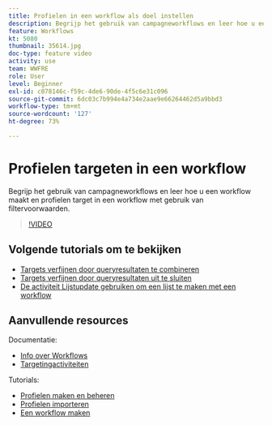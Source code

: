 ```yaml
---
title: Profielen in een workflow als doel instellen
description: Begrijp het gebruik van campagneworkflows en leer hoe u een workflow maakt en profielen target in een workflow met gebruik van filtervoorwaarden.
feature: Workflows
kt: 5080
thumbnail: 35614.jpg
doc-type: feature video
activity: use
team: WWFRE
role: User
level: Beginner
exl-id: c078146c-f59c-4de6-90de-4f5c6e31c096
source-git-commit: 6dc03c7b994e4a734e2aae9e66264462d5a9bbd3
workflow-type: tm+mt
source-wordcount: '127'
ht-degree: 73%

---
```


# Profielen targeten in een workflow

Begrijp het gebruik van campagneworkflows en leer hoe u een workflow maakt en profielen target in een workflow met gebruik van filtervoorwaarden.

>[!VIDEO](https://video.tv.adobe.com/v/35614?quality=12)

## Volgende tutorials om te bekijken

* [Targets verfijnen door queryresultaten te combineren](/help/automating-with-workflows/refining-targets-by-combining-query-results.md)
* [Targets verfijnen door queryresultaten uit te sluiten](/help/automating-with-workflows/refining-targets-by-excluding-query-results.md)
* [De activiteit Lijstupdate gebruiken om een lijst te maken met een workflow](/help/automating-with-workflows/using-the-update-list-activity.md)

## Aanvullende resources

Documentatie:

* [Info over Workflows](https://experienceleague.adobe.com/docs/campaign-classic/using/automating-with-workflows/introduction/about-workflows.html?lang=en)
* [Targetingactiviteiten](https://experienceleague.adobe.com/docs/campaign-classic/using/automating-with-workflows/targeting-activities/about-targeting-activities.html)

Tutorials:

* [Profielen maken en beheren](/help/profile-management/create-and-manage-profiles.md)
* [Profielen importeren](/help/data-management/importing-profiles.md)
* [Een workflow maken](https://experienceleague.adobe.com/docs/campaign-classic-learn/tutorials/automating-with-workflows/creating-a-workflow.html)
